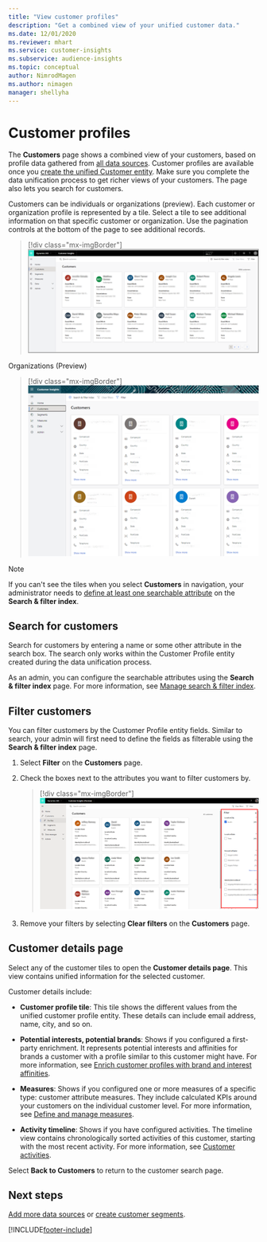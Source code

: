 ```yaml
---
title: "View customer profiles"
description: "Get a combined view of your unified customer data."
ms.date: 12/01/2020
ms.reviewer: mhart
ms.service: customer-insights
ms.subservice: audience-insights
ms.topic: conceptual
author: NimrodMagen
ms.author: nimagen
manager: shellyha
---
```


# Customer profiles

The **Customers** page shows a combined view of your customers, based on profile data gathered from [all data sources](data-sources.md). Customer profiles are available once you [create the unified Customer entity](data-unification.md). Make sure you complete the data unification process to get richer views of your customers. The page also lets you search for customers.

Customers can be individuals or organizations (preview). Each customer or organization profile is represented by a tile. Select a tile to see additional information on that specific customer or organization. Use the pagination controls at the bottom of the page to see additional records.

> [!div class="mx-imgBorder"] 
> ![B2C customer profiles.](media/profiles-customers.png "B2C customer profiles")

Organizations (Preview)
> [!div class="mx-imgBorder"] 
> ![B2B customer profiles.](media/profile-customers-b2b.png "B2B customer profiles")

> [!NOTE]
> If you can't see the tiles when you select **Customers** in navigation, your administrator needs to [define at least one searchable attribute](search-filter-index.md) on the **Search & filter index**.

## Search for customers

Search for customers by entering a name or some other attribute in the search box. The search only works within the Customer Profile entity created during the data unification process.

As an admin, you can configure the searchable attributes using the **Search & filter index** page. For more information, see [Manage search & filter index](search-filter-index.md).

## Filter customers

You can filter customers by the Customer Profile entity fields. Similar to search, your admin will first need to define the fields as filterable using the **Search & filter index** page.

1. Select **Filter** on the **Customers** page.

2. Check the boxes next to the attributes you want to filter customers by.

   > [!div class="mx-imgBorder"] 
   > ![Customer profiles.](media/profiles-customers3.png "Customer profiles")

3. Remove your filters by selecting **Clear filters** on the **Customers** page.

##  Customer details page

Select any of the customer tiles to open the **Customer details page**. This view contains unified information for the selected customer.

Customer details include:

-	**Customer profile tile**: This tile shows the different values from the unified customer profile entity. These details can include email address, name, city, and so on. 

-	**Potential interests, potential brands**: Shows if you configured a first-party enrichment. It represents potential interests and affinities for brands a customer with a profile similar to this customer might have. For more information, see [Enrich customer profiles with brand and interest affinities](enrichment-microsoft.md).

-	**Measures**: Shows if you configured one or more measures of a specific type: customer attribute measures. They include calculated KPIs around your customers on the individual customer level. For more information, see [Define and manage measures](measures.md).

-	**Activity timeline**: Shows if you have configured activities. The timeline view contains chronologically sorted activities of this customer, starting with the most recent activity. For more information, see [Customer activities](activities.md).

Select **Back to Customers** to return to the customer search page.

## Next steps

[Add more data sources](data-sources.md) or [create customer segments](segments.md).


[!INCLUDE[footer-include](../includes/footer-banner.md)]
